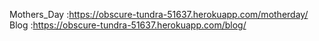 Mothers_Day :https://obscure-tundra-51637.herokuapp.com/motherday/
Blog        :https://obscure-tundra-51637.herokuapp.com/blog/